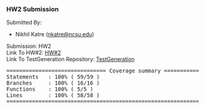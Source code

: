 ### HW2 Submission

Submitted By:

 - Nikhil Katre (nkatre@ncsu.edu)
 
Submission: HW2 <br>
Link To HW#2: [HW#2](https://github.com/CSC-DevOps/Course/blob/master/HW/HW2.md)<br>
Link To TestGeneration Repository: [TestGeneration](https://github.com/CSC-DevOps/TestGeneration)

<pre>
=============================== Coverage summary ===============================
Statements   : 100% ( 59/59 )
Branches     : 100% ( 16/16 )
Functions    : 100% ( 5/5 )
Lines        : 100% ( 58/58 )
================================================================================
</pre>
